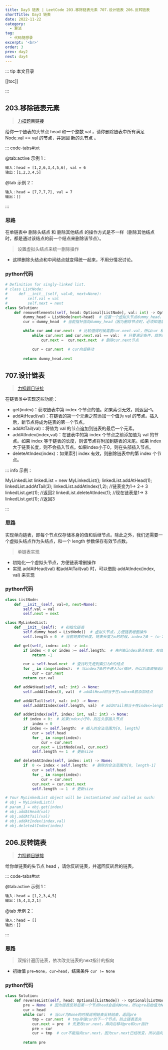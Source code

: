 ```yaml
---
title: Day3 链表 | LeetCode 203.移除链表元素 707.设计链表 206.反转链表
shortTitle: Day3 链表
date: 2022-11-22
category:
  - 算法
tag:
  - 代码随想录
excerpt: '<br>'
order: 3
prev: day2
next: day4
---
```


::: tip 本文目录

[[toc]]

:::

## 203.移除链表元素

> [力扣题目链接](https://leetcode.cn/problems/remove-linked-list-elements/)

给你一个链表的头节点 head 和一个整数 val ，请你删除链表中所有满足 Node.val == val 的节点，并返回 新的头节点 。

::: code-tabs#txt

@tab:active 示例 1：

```txt
输入：head = [1,2,6,3,4,5,6], val = 6
输出：[1,2,3,4,5]
```

@tab 示例 2：

```txt
输入：head = [7,7,7,7], val = 7
输出：[]
```

:::

<!-- more -->

### 思路

在单链表中 删除头结点 和 删除其他结点 的操作方式是不一样（删除其他结点时，都是通过该结点的前一个结点来删除该节点）。

> 设置虚拟头结点来统一删除操作

- 这样删除头结点和中间结点就变得统一起来，不用分情况讨论。

### python代码

```python
# Definition for singly-linked list.
# class ListNode:
#     def __init__(self, val=0, next=None):
#         self.val = val
#         self.next = next
class Solution:
    def removeElements(self, head: Optional[ListNode], val: int) -> Optional[ListNode]:
        dummy_head = ListNode(next=head)  # 设置一个虚拟头节点dummy_head，这样删除头结点和中间结点就变得统一起来，不用分情况讨论。
        cur = dummy_head  # 当前指针指向dummy_head（因为删除节点时，必须知道前一个节点的信息）

        while cur and cur.next:  # 比较值得时候需要cur.next.val，所以cur 和 cur.next 必须有意义（不为空）
            while cur.next and cur.next.val == val:  # 只要满足条件，就执行删除操作
                cur.next =  cur.next.next  # 删除cur.next节点

            cur = cur.next  # cur向后移动
        
        return dummy_head.next
```

## 707.设计链表

> [力扣题目链接](https://leetcode.cn/problems/design-linked-list/)

在链表类中实现这些功能：

- get(index)：获取链表中第 index 个节点的值。如果索引无效，则返回-1。
- addAtHead(val)：在链表的第一个元素之前添加一个值为 val 的节点。插入后，新节点将成为链表的第一个节点。
- addAtTail(val)：将值为 val 的节点追加到链表的最后一个元素。
- addAtIndex(index,val)：在链表中的第 index 个节点之前添加值为 val  的节点。如果 index 等于链表的长度，则该节点将附加到链表的末尾。如果 index 大于链表长度，则不会插入节点。如果index小于0，则在头部插入节点。
- deleteAtIndex(index)：如果索引 index 有效，则删除链表中的第 index 个节点。

::: info 示例：

MyLinkedList linkedList = new MyLinkedList();
linkedList.addAtHead(1);
linkedList.addAtTail(3);
linkedList.addAtIndex(1,2);   //链表变为1-> 2-> 3
linkedList.get(1);            //返回2
linkedList.deleteAtIndex(1);  //现在链表是1-> 3
linkedList.get(1);            //返回3

:::

### 思路

实现单向链表，即每个节点仅存储本身的值和后继节点。除此之外，我们还需要一个虚拟头结点作为头结点，和一个 length 参数保存有效节点数。

> 单链表实现

- 初始化一个虚拟头节点，方便链表增删操作
- 实现 addAtHead(val) 和addAtTail(val) 时，可以借助 addAtIndex(index, val) 来实现

### python代码

```python
class ListNode:
    def __init__(self, val=0, next=None):
        self.val = val
        self.next = next

class MyLinkedList:
    def __init__(self):  # 初始化链表
        self.dummy_head = ListNode()  # 虚拟头节点，方便链表增删操作
        self.length = 0  # 当前链表的长度，链表长度为n的时候，index为0 ~ (n-1)

    def get(self, index: int) -> int:
        if index < 0 or index >= self.length:  # 先判断index是否有效，有效区间应该为[0, self.length -1]
            return -1

        cur = self.head.next  # 查找时先走到索引为0的结点
        for _ in range(index):  # 当index为0时不进入for循环，所以后面直接返回cur.val
            cur = cur.next
        return cur.val

    def addAtHead(self, val: int) -> None:  
        self.addAtIndex(0, val)  # addAtHead相当于在index=0前添加结点

    def addAtTail(self, val: int) -> None:
        self.addAtIndex(self.length, val)  # addATail相当于在index=length前(最后一个结点后)添加结点

    def addAtIndex(self, index: int, val: int) -> None:
        if index < 0:  # 如果index小于0，则在头部插入节点
            index = 0
        if index <= self.length:  # 插入的合法范围为[0, length]
            cur = self.head
            for _ in range(index):
                cur = cur.next
            cur.next = ListNode(val, cur.next)
            self.length += 1  # 更新size

    def deleteAtIndex(self, index: int) -> None:
        if  0 <= index < self.length:  # 删除的合法范围为[0, length-1]
            cur = self.head
            for _ in range(index):
                cur = cur.next
            cur.next = cur.next.next
            self.length -= 1  # 更新size

# Your MyLinkedList object will be instantiated and called as such:
# obj = MyLinkedList()
# param_1 = obj.get(index)
# obj.addAtHead(val)
# obj.addAtTail(val)
# obj.addAtIndex(index,val)
# obj.deleteAtIndex(index)
```

## 206.反转链表

> [力扣题目链接](https://leetcode.cn/problems/reverse-linked-list/)

给你单链表的头节点 head ，请你反转链表，并返回反转后的链表。

::: code-tabs#txt

@tab:active 示例 1：

```txt
输入：head = [1,2,3,4,5]
输出：[5,4,3,2,1]
```

@tab 示例 2：

```txt
输入：head = []
输出：[]
```

:::

### 思路

> 双指针遍历链表，依次改变链表的next指针的指向

- 初始值 `pre=None`，`cur=head`，结束条件 `cur != None`

### python代码

```python
class Solution:
    def reverseList(self, head: Optional[ListNode]) -> Optional[ListNode]:
        pre = None  # 因为链表反转后第一个节点head会指向None，所以pre初始值为None
        cur = head
        while cur:  # 当cur为None的时候说明链表反转结束，返回pre
            tmp = cur.next  # tmp存储cur的下一个节点，防止链表丢失
            cur.next = pre  # 先更改cur.next，再向后移动pre和cur指针
            pre = cur
            cur = tmp  # cur不能指向cur.next，因为cur.next已经改变，所以指向tmp
        
        return pre
```
